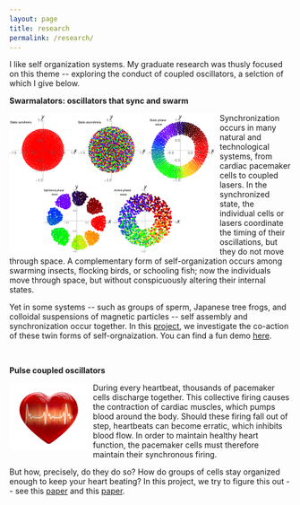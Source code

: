 ```yaml
---
layout: page
title: research
permalink: /research/
---
```



I like self organization systems. My graduate research was thusly focused on this theme -- exploring the conduct of coupled oscillators, a selction of which I give below.


**Swarmalators: oscillators that sync and swarm**

<img src="/swarmalator_states.png"
alt="Markdown Monster icon"
style="float: left; margin-right: 10px;"
height="250"
align = "left"/>


Synchronization occurs in many natural and technological systems, from cardiac pacemaker cells to coupled lasers. In the synchronized state, the individual cells or lasers coordinate the timing of their oscillations, but they do not move through space. A complementary form of self-organization occurs among swarming insects, flocking birds, or schooling fish; now the individuals move through space, but without conspicuously altering their internal states. 

Yet in some systems -- such as groups of sperm, Japanese tree frogs, and colloidal suspensions of magnetic particles -- self assembly and synchronization occur together. In this [project](https://www.nature.com/articles/s41467-017-01190-3), we investigate the co-action of these twin forms of self-orgnaization. You can find a fun demo [here](http://usediscretion.blogspot.com/2017/01/the-swarmalator.html).

&nbsp;
&nbsp;
&nbsp;
&nbsp;

**Pulse coupled oscillators**

<img src="/heartbeat.png"
alt="Markdown Monster icon"
style="float: left; margin-right: 10px;"
height="120"
align = "left"/>

During every heartbeat, thousands of pacemaker cells discharge together. This collective firing causes the contraction of cardiac muscles, which pumps blood around the body. Should these firing fall out of step, heartbeats can become erratic, which inhibits blood flow. In order to maintain healthy heart function, the pacemaker cells must therefore maintain their synchronous firing. 

But how, precisely, do they do so? How do groups of cells stay organized enough to keep your heart beating? In this project, we try to figure this out -- see this [paper](https://journals.aps.org/prl/abstract/10.1103/PhysRevLett.115.064101) and this [paper](https://journals.aps.org/pre/abstract/10.1103/PhysRevE.93.032203). 


